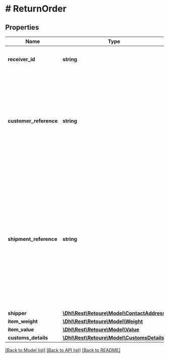 # # ReturnOrder

## Properties

Name | Type | Description | Notes
------------ | ------------- | ------------- | -------------
**receiver_id** | **string** | the receiver id of the return shipment |
**customer_reference** | **string** | The customer reference may be used to identify the original customer order. The first 30 characters are visibly printed on the returns label. | [optional]
**shipment_reference** | **string** | The shipment reference may be used to identify the returns shipment. It is not visibly printed on the returns label but only displayed in the returns overview of the Post &amp; DHL Business Customer Portal. | [optional]
**shipper** | [**\Dhl\Rest\Retoure\Model\ContactAddress**](ContactAddress.md) |  |
**item_weight** | [**\Dhl\Rest\Retoure\Model\Weight**](Weight.md) |  | [optional]
**item_value** | [**\Dhl\Rest\Retoure\Model\Value**](Value.md) |  | [optional]
**customs_details** | [**\Dhl\Rest\Retoure\Model\CustomsDetails**](CustomsDetails.md) |  | [optional]

[[Back to Model list]](../../README.md#models) [[Back to API list]](../../README.md#endpoints) [[Back to README]](../../README.md)
